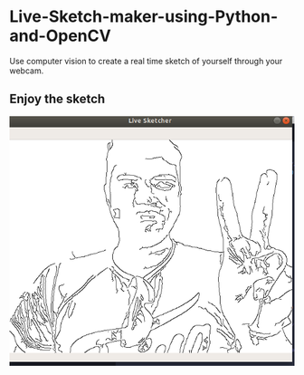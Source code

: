 # Live-Sketch-maker-using-Python-and-OpenCV
Use computer vision to create a real time sketch of yourself through your webcam.

## Enjoy the sketch

![The sketch](Screenshot%20from%202019-09-15%2010-55-17.png)
